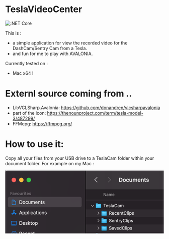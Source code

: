 # TeslaVideoCenter

![.NET Core](https://github.com/fforjan/TeslaVideoCenter/workflows/.NET%20Core/badge.svg)

This is :
- a simple application for view the recorded video for the DashCam/Sentry Cam from a Tesla.
- and fun for me to play with AVALONIA.

Currently tested on :
- Mac x64 !

# Externl source coming from ..
 - LibVCLSharp.Avalonia: https://github.com/donandren/vlcsharpavalonia
 - part of the icon: https://thenounproject.com/term/tesla-model-3/487299/
 - FFMepg: https://ffmpeg.org/

# How to use it:
Copy all your files from your USB drive to a TeslaCam folder within your document folder.
For example on my Mac :

![Tesla Cam in Finder](README.assets/finder.png)
